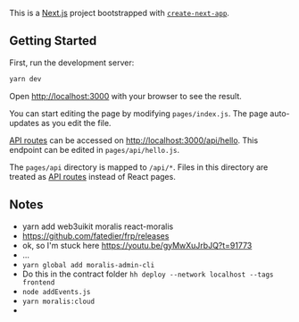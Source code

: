 This is a [Next.js](https://nextjs.org/) project bootstrapped with [`create-next-app`](https://github.com/vercel/next.js/tree/canary/packages/create-next-app).

## Getting Started

First, run the development server:

```bash
yarn dev
```

Open [http://localhost:3000](http://localhost:3000) with your browser to see the result.

You can start editing the page by modifying `pages/index.js`. The page auto-updates as you edit the file.

[API routes](https://nextjs.org/docs/api-routes/introduction) can be accessed on [http://localhost:3000/api/hello](http://localhost:3000/api/hello). This endpoint can be edited in `pages/api/hello.js`.

The `pages/api` directory is mapped to `/api/*`. Files in this directory are treated as [API routes](https://nextjs.org/docs/api-routes/introduction) instead of React pages.

## Notes

- yarn add web3uikit moralis react-moralis
- https://github.com/fatedier/frp/releases
- ok, so I'm stuck here https://youtu.be/gyMwXuJrbJQ?t=91773
- ...
- `yarn global add moralis-admin-cli`
- Do this in the contract folder `hh deploy --network localhost --tags frontend`
- `node addEvents.js`
- `yarn moralis:cloud`
- 